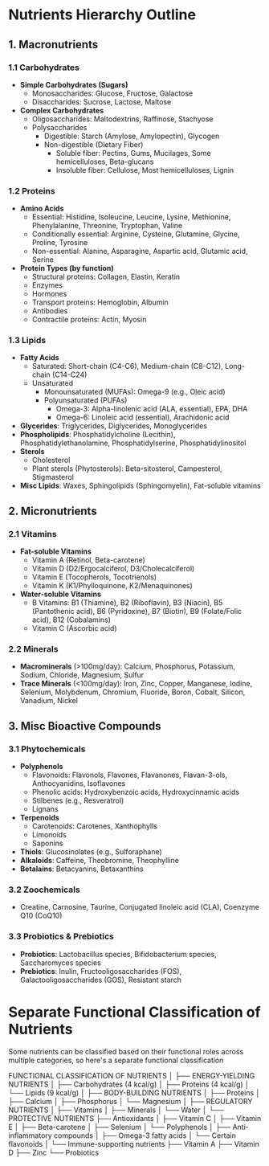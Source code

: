 
# Nutrients Hierarchy Outline

## 1. Macronutrients
   
### 1.1 Carbohydrates
- **Simple Carbohydrates (Sugars)**
  - Monosaccharides: Glucose, Fructose, Galactose
  - Disaccharides: Sucrose, Lactose, Maltose
- **Complex Carbohydrates**
  - Oligosaccharides: Maltodextrins, Raffinose, Stachyose
  - Polysaccharides
    - Digestible: Starch (Amylose, Amylopectin), Glycogen
    - Non-digestible (Dietary Fiber)
      - Soluble fiber: Pectins, Gums, Mucilages, Some hemicelluloses, Beta-glucans
      - Insoluble fiber: Cellulose, Most hemicelluloses, Lignin

### 1.2 Proteins
- **Amino Acids**
  - Essential: Histidine, Isoleucine, Leucine, Lysine, Methionine, Phenylalanine, Threonine, Tryptophan, Valine
  - Conditionally essential: Arginine, Cysteine, Glutamine, Glycine, Proline, Tyrosine
  - Non-essential: Alanine, Asparagine, Aspartic acid, Glutamic acid, Serine
- **Protein Types (by function)**
  - Structural proteins: Collagen, Elastin, Keratin
  - Enzymes
  - Hormones
  - Transport proteins: Hemoglobin, Albumin
  - Antibodies
  - Contractile proteins: Actin, Myosin

### 1.3 Lipids
- **Fatty Acids**
  - Saturated: Short-chain (C4-C6), Medium-chain (C8-C12), Long-chain (C14-C24)
  - Unsaturated
    - Monounsaturated (MUFAs): Omega-9 (e.g., Oleic acid)
    - Polyunsaturated (PUFAs)
      - Omega-3: Alpha-linolenic acid (ALA, essential), EPA, DHA
      - Omega-6: Linoleic acid (essential), Arachidonic acid
- **Glycerides**: Triglycerides, Diglycerides, Monoglycerides
- **Phospholipids**: Phosphatidylcholine (Lecithin), Phosphatidylethanolamine, Phosphatidylserine, Phosphatidylinositol
- **Sterols**
  - Cholesterol
  - Plant sterols (Phytosterols): Beta-sitosterol, Campesterol, Stigmasterol
- **Misc Lipids**: Waxes, Sphingolipids (Sphingomyelin), Fat-soluble vitamins

## 2. Micronutrients

### 2.1 Vitamins
- **Fat-soluble Vitamins**
  - Vitamin A (Retinol, Beta-carotene)
  - Vitamin D (D2/Ergocalciferol, D3/Cholecalciferol)
  - Vitamin E (Tocopherols, Tocotrienols)
  - Vitamin K (K1/Phylloquinone, K2/Menaquinones)
- **Water-soluble Vitamins**
  - B Vitamins: B1 (Thiamine), B2 (Riboflavin), B3 (Niacin), B5 (Pantothenic acid), B6 (Pyridoxine), B7 (Biotin), B9 (Folate/Folic acid), B12 (Cobalamins)
  - Vitamin C (Ascorbic acid)

### 2.2 Minerals
- **Macrominerals** (>100mg/day): Calcium, Phosphorus, Potassium, Sodium, Chloride, Magnesium, Sulfur
- **Trace Minerals** (<100mg/day): Iron, Zinc, Copper, Manganese, Iodine, Selenium, Molybdenum, Chromium, Fluoride, Boron, Cobalt, Silicon, Vanadium, Nickel

## 3. Misc Bioactive Compounds

### 3.1 Phytochemicals
- **Polyphenols**
  - Flavonoids: Flavonols, Flavones, Flavanones, Flavan-3-ols, Anthocyanidins, Isoflavones
  - Phenolic acids: Hydroxybenzoic acids, Hydroxycinnamic acids
  - Stilbenes (e.g., Resveratrol)
  - Lignans
- **Terpenoids**
  - Carotenoids: Carotenes, Xanthophylls
  - Limonoids
  - Saponins
- **Thiols**: Glucosinolates (e.g., Sulforaphane)
- **Alkaloids**: Caffeine, Theobromine, Theophylline
- **Betalains**: Betacyanins, Betaxanthins

### 3.2 Zoochemicals
- Creatine, Carnosine, Taurine, Conjugated linoleic acid (CLA), Coenzyme Q10 (CoQ10)

### 3.3 Probiotics & Prebiotics
- **Probiotics**: Lactobacillus species, Bifidobacterium species, Saccharomyces species
- **Prebiotics**: Inulin, Fructooligosaccharides (FOS), Galactooligosaccharides (GOS), Resistant starch


# Separate Functional Classification of Nutrients

Some nutrients can be classified based on their functional roles across multiple categories, so here's a separate functional classification

FUNCTIONAL CLASSIFICATION OF NUTRIENTS
│
├── ENERGY-YIELDING NUTRIENTS
│   ├── Carbohydrates (4 kcal/g)
│   ├── Proteins (4 kcal/g)
│   └── Lipids (9 kcal/g)
│
├── BODY-BUILDING NUTRIENTS
│   ├── Proteins
│   ├── Calcium
│   ├── Phosphorus
│   └── Magnesium
│
├── REGULATORY NUTRIENTS
│   ├── Vitamins
│   ├── Minerals
│   └── Water
│
└── PROTECTIVE NUTRIENTS
    ├── Antioxidants
    │   ├── Vitamin C
    │   ├── Vitamin E
    │   ├── Beta-carotene
    │   ├── Selenium
    │   └── Polyphenols
    │
    ├── Anti-inflammatory compounds
    │   ├── Omega-3 fatty acids
    │   └── Certain flavonoids
    │
    └── Immune-supporting nutrients
        ├── Vitamin A
        ├── Vitamin D
        ├── Zinc
        └── Probiotics
